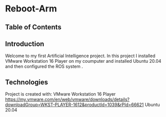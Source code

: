 # Reboot-Arm 

## Table of Contents

## Introduction
Welcome to my first Artificial Intelligence project. In this project I installed VMware Workstation 16 Player on my coumputer and installed Ubuntu 20.04 and then configured the ROS system .

## Technologies
Project is created with:
VMware Workstation 16 Player https://my.vmware.com/en/web/vmware/downloads/details?downloadGroup=WKST-PLAYER-1612&productId=1039&rPId=66621
Ubuntu 20.04
